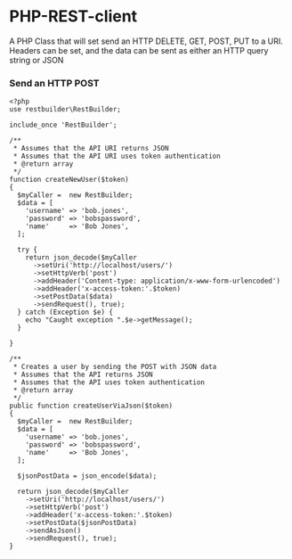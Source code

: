 # PHP-REST-client
A PHP Class that will set send an HTTP DELETE, GET, POST, PUT to a URI. Headers can be set, and the data can be sent as either an HTTP query string or JSON

### Send an HTTP POST
    <?php
    use restbuilder\RestBuilder;

    include_once 'RestBuilder';

    /**
     * Assumes that the API URI returns JSON
     * Assumes that the API URI uses token authentication
     * @return array
     */
    function createNewUser($token)
    {
      $myCaller =  new RestBuilder;
      $data = [
        'username' => 'bob.jones',
        'password' => 'bobspassword',
        'name'     => 'Bob Jones',
      ];

      try {
        return json_decode($myCaller
          ->setUri('http://localhost/users/')
          ->setHttpVerb('post')
          ->addHeader('Content-type: application/x-www-form-urlencoded')
          ->addHeader('x-access-token:'.$token)
          ->setPostData($data)
          ->sendRequest(), true);
      } catch (Exception $e) {
        echo "Caught exception ".$e->getMessage();
      }

    }

    /**
     * Creates a user by sending the POST with JSON data
     * Assumes that the API returns JSON
     * Assumes that the API uses token authentication
     * @return array
     */
    public function createUserViaJson($token)
    {
      $myCaller =  new RestBuilder;
      $data = [
        'username' => 'bob.jones',
        'password' => 'bobspassword',
        'name'     => 'Bob Jones',
      ];

      $jsonPostData = json_encode($data);

      return json_decode($myCaller
        ->setUri('http://localhost/users/')
        ->setHttpVerb('post')
        ->addHeader('x-access-token:'.$token)
        ->setPostData($jsonPostData)
        ->sendAsJson()
        ->sendRequest(), true);   
    }
